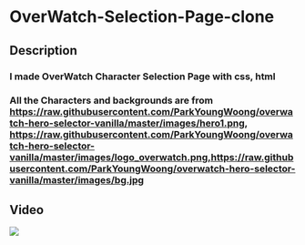# OverWatch-Selection-Page-clone
## Description 
### I made OverWatch Character Selection Page with css, html
### All the Characters and backgrounds are from https://raw.githubusercontent.com/ParkYoungWoong/overwatch-hero-selector-vanilla/master/images/hero1.png, https://raw.githubusercontent.com/ParkYoungWoong/overwatch-hero-selector-vanilla/master/images/logo_overwatch.png,https://raw.githubusercontent.com/ParkYoungWoong/overwatch-hero-selector-vanilla/master/images/bg.jpg

## Video
<img src="![Hnet-image](https://user-images.githubusercontent.com/81097873/146807615-4fb32a76-f214-4389-9488-8844d6e66102.gif)">
